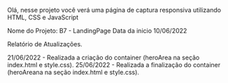 Olá, nesse projeto você verá uma página de captura responsiva utilizando HTML, CSS e JavaScript

Nome do Projeto:
B7 - LandingPage
Data da inicio 10/06/2022

Relatório de Atualizações.

21/06/2022 - Realizada a criação do container (heroArea na seção index.html e style.css).
25/06/2022 - Realizada a finalização do container (heroAreana na seção index.html e style.css).
